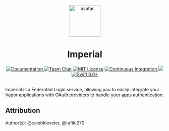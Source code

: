<div align="center">
    <img src="https://avatars.githubusercontent.com/u/26165732?s=200&v=4" width="100" height="100" alt="avatar" />
    <h1>Imperial</h1>
    <a href="https://swiftpackageindex.com/vapor-community/Imperial/documentation">
        <img src="https://design.vapor.codes/images/readthedocs.svg" alt="Documentation">
    </a>
    <a href="https://discord.gg/vapor"><img src="https://design.vapor.codes/images/discordchat.svg" alt="Team Chat"></a>
    <a href="LICENSE"><img src="https://design.vapor.codes/images/mitlicense.svg" alt="MIT License"></a>
    <a href="https://github.com/vapor-community/Imperial/actions/workflows/test.yml">
        <img src="https://img.shields.io/github/actions/workflow/status/vapor-community/Imperial/test.yml?event=push&style=plastic&logo=github&label=tests&logoColor=%23ccc" alt="Continuous Integration">
    </a>
    <a href="https://codecov.io/github/vapor-community/Imperial">
        <img src="https://img.shields.io/codecov/c/github/vapor-community/Imperial?style=plastic&logo=codecov&label=codecov">
    </a>
    <a href="https://swift.org">
        <img src="https://design.vapor.codes/images/swift60up.svg" alt="Swift 6.0+">
    </a>
</div>
<br>

Imperial is a Federated Login service, allowing you to easily integrate your Vapor applications with OAuth providers to handle your apps authentication.

## Attribution
Author(s): @calebkleveter, @rafiki270
